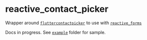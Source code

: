 # reactive_contact_picker

Wrapper around [`fluttercontactpicker`](https://pub.dev/packages/fluttercontactpicker) to use with [`reactive_forms`](https://pub.dev/packages/reactive_forms)

Docs in progress. See [`example`](https://github.com/artflutter/reactive_forms_widgets/tree/master/packages/reactive_contact_picker/example) folder for sample.